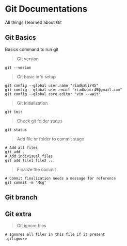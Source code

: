 # Git Documentations

All things I learned about Git

## Git Basics

Basics command to run git

> Git version

``` 
git --verion
```

> Git basic info setup

```
git config --global user.name "riadkabir45"
git config --global user.email "riadkabir45@gmail.com"
git config --global core.editor "vim --wait"
```



> Git Initialization

```
git init
```

> Check git folder status

```
git status
```

> Add file or folder to commit stage

``` fil
# Add all files
git add . 
# Add indivisual files
git add file1 file2 ...
```

> Finalize the commit

```
# Commit finalization needs a message for reference
git commit -m "Msg"
```



## Git branch





## Git extra

> Git ignore files

```
# Ignores all files in this file if it present
.gitignore
```

